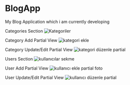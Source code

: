 # BlogApp
My Blog Application which i am currently developing 

Categories Section
![Kategoriler](https://user-images.githubusercontent.com/93132212/215736426-7948bf12-2c78-4979-a8ab-d6bb47a65e48.JPG)

Category Add Partial View
![kategori ekle](https://user-images.githubusercontent.com/93132212/215736174-fa845468-7dd9-4210-b9a5-e411921e4b2a.JPG)

Category Update/Edit Partial View
![kategori düzenle partial](https://user-images.githubusercontent.com/93132212/215736779-40c4c3f7-2163-4758-ae0d-3308f9929ab3.JPG)


Users Section
![kullanıcılar sekme](https://user-images.githubusercontent.com/93132212/215736828-477b8704-05f9-4ed9-8011-74907e7efdf8.JPG)

User Add Partial View
![kullanıcı ekle partial foto](https://user-images.githubusercontent.com/93132212/215736874-02e19cb6-b3ba-4311-88b4-4fcf4c13e85e.JPG)

User Update/Edit Partial View
![kullanıcı düzenle partial](https://user-images.githubusercontent.com/93132212/215736943-67b0292e-a84d-4983-8c9c-045304f82764.JPG)
